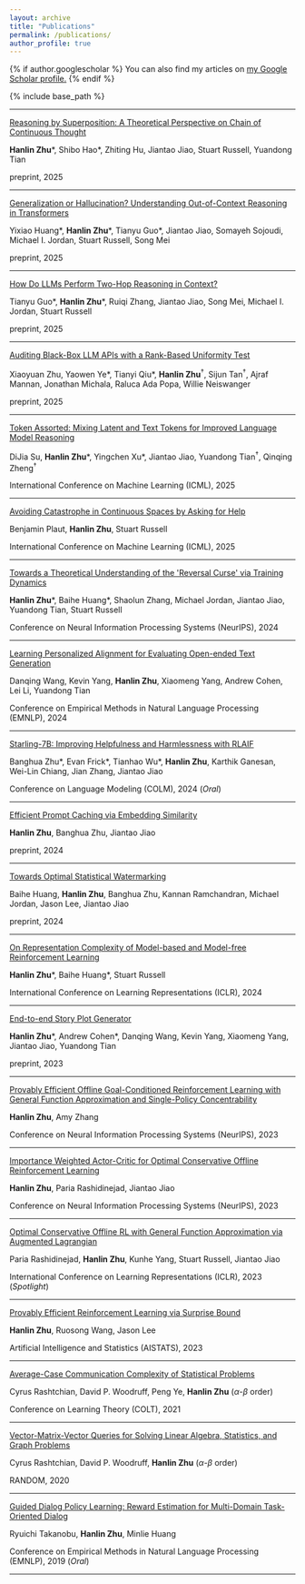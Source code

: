 ```yaml
---
layout: archive
title: "Publications"
permalink: /publications/
author_profile: true
---
```


{% if author.googlescholar %}
  You can also find my articles on <u><a href="{{author.googlescholar}}">my Google Scholar profile</a>.</u>
{% endif %}

{% include base_path %}

<!-- {% for post in site.publications reversed %}
  {% include archive-single.html %}
{% endfor %} -->

---
[Reasoning by Superposition: A Theoretical Perspective on Chain of Continuous Thought](https://arxiv.org/abs/2505.12514)

**Hanlin Zhu**\*, Shibo Hao\*, Zhiting Hu, Jiantao Jiao, Stuart Russell, Yuandong Tian

preprint, 2025

---
[Generalization or Hallucination? Understanding Out-of-Context Reasoning in Transformers](https://arxiv.org/abs/2506.10887)

Yixiao Huang\*, **Hanlin Zhu**\*, Tianyu Guo\*, Jiantao Jiao, Somayeh Sojoudi, Michael I. Jordan, Stuart Russell, Song Mei

preprint, 2025

---
[How Do LLMs Perform Two-Hop Reasoning in Context?](https://arxiv.org/abs/2502.13913)

Tianyu Guo\*, **Hanlin Zhu**\*, Ruiqi Zhang, Jiantao Jiao, Song Mei, Michael I. Jordan, Stuart Russell

preprint, 2025

---
[Auditing Black-Box LLM APIs with a Rank-Based Uniformity Test](https://arxiv.org/abs/2506.06975)

Xiaoyuan Zhu, Yaowen Ye\*, Tianyi Qiu\*, **Hanlin Zhu**<sup>†</sup>, Sijun Tan<sup>†</sup>, Ajraf Mannan, Jonathan Michala, Raluca Ada Popa, Willie Neiswanger

preprint, 2025

---
[Token Assorted: Mixing Latent and Text Tokens for Improved Language Model Reasoning](https://arxiv.org/abs/2502.03275)

DiJia Su, **Hanlin Zhu**\*, Yingchen Xu\*, Jiantao Jiao, Yuandong Tian<sup>†</sup>, Qinqing Zheng<sup>†</sup>

International Conference on Machine Learning (ICML), 2025

---
[Avoiding Catastrophe in Continuous Spaces by Asking for Help](https://arxiv.org/abs/2402.08062)

Benjamin Plaut, **Hanlin Zhu**, Stuart Russell

International Conference on Machine Learning (ICML), 2025

---
[Towards a Theoretical Understanding of the 'Reversal Curse' via Training Dynamics](https://arxiv.org/abs/2405.04669)

**Hanlin Zhu**\*, Baihe Huang\*, Shaolun Zhang, Michael Jordan, Jiantao Jiao, Yuandong Tian, Stuart Russell

Conference on Neural Information Processing Systems (NeurIPS), 2024

---
[Learning Personalized Alignment for Evaluating Open-ended Text Generation](https://arxiv.org/abs/2310.03304)

Danqing Wang, Kevin Yang, **Hanlin Zhu**, Xiaomeng Yang, Andrew Cohen, Lei Li, Yuandong Tian

Conference on Empirical Methods in Natural Language Processing (EMNLP), 2024

---
[Starling-7B: Improving Helpfulness and Harmlessness with RLAIF](https://openreview.net/forum?id=GqDntYTTbk#discussion)

Banghua Zhu\*, Evan Frick\*, Tianhao Wu\*, **Hanlin Zhu**, Karthik Ganesan, Wei-Lin Chiang, Jian Zhang, Jiantao Jiao

Conference on Language Modeling (COLM), 2024 (*Oral*)

---
[Efficient Prompt Caching via Embedding Similarity](https://arxiv.org/abs/2402.01173)

**Hanlin Zhu**, Banghua Zhu, Jiantao Jiao

preprint, 2024

---
[Towards Optimal Statistical Watermarking](https://arxiv.org/abs/2312.07930)

Baihe Huang, **Hanlin Zhu**, Banghua Zhu, Kannan Ramchandran, Michael Jordan, Jason Lee, Jiantao Jiao

preprint, 2024

---
[On Representation Complexity of Model-based and Model-free Reinforcement Learning](https://arxiv.org/abs/2310.01706)

**Hanlin Zhu**\*, Baihe Huang\*, Stuart Russell

International Conference on Learning Representations (ICLR), 2024

---
[End-to-end Story Plot Generator](https://arxiv.org/abs/2310.08796)

**Hanlin Zhu**\*, Andrew Cohen\*, Danqing Wang, Kevin Yang, Xiaomeng Yang, Jiantao Jiao, Yuandong Tian

preprint, 2023


---
[Provably Efficient Offline Goal-Conditioned Reinforcement Learning with General Function Approximation and Single-Policy Concentrability](https://arxiv.org/abs/2302.03770)

**Hanlin Zhu**, Amy Zhang

Conference on Neural Information Processing Systems (NeurIPS), 2023

---
[Importance Weighted Actor-Critic for Optimal Conservative Offline Reinforcement Learning](https://arxiv.org/abs/2301.12714)

**Hanlin Zhu**, Paria Rashidinejad, Jiantao Jiao

Conference on Neural Information Processing Systems (NeurIPS), 2023

---
[Optimal Conservative Offline RL with General Function Approximation via Augmented Lagrangian](https://arxiv.org/abs/2211.00716)

Paria Rashidinejad, **Hanlin Zhu**, Kunhe Yang, Stuart Russell, Jiantao Jiao

International Conference on Learning Representations (ICLR), 2023 (*Spotlight*)

---
[Provably Efficient Reinforcement Learning via Surprise Bound](https://arxiv.org/abs/2302.11634)

**Hanlin Zhu**, Ruosong Wang, Jason Lee

Artificial Intelligence and Statistics (AISTATS), 2023

---
[Average-Case Communication Complexity of Statistical Problems](https://arxiv.org/abs/2107.01335)

Cyrus Rashtchian, David P. Woodruff, Peng Ye, **Hanlin Zhu** ($\alpha$-$\beta$ order)

Conference on Learning Theory (COLT), 2021

---
[Vector-Matrix-Vector Queries for Solving Linear Algebra, Statistics, and Graph Problems](https://arxiv.org/abs/2006.14015)

Cyrus Rashtchian, David P. Woodruff, **Hanlin Zhu** ($\alpha$-$\beta$ order)

RANDOM, 2020

---
[Guided Dialog Policy Learning: Reward Estimation for Multi-Domain Task-Oriented Dialog](https://arxiv.org/abs/1908.10719)

Ryuichi Takanobu, **Hanlin Zhu**, Minlie Huang

Conference on Empirical Methods in Natural Language Processing (EMNLP), 2019 (*Oral*)

---
